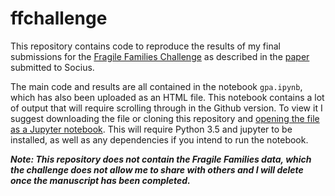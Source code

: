 # ffchallenge

This repository contains code to reproduce the results of my final submissions for the [Fragile Families Challenge](http://www.fragilefamilieschallenge.org) as described in the [paper](http://www.thomasrdavidson.com) submitted to Socius.

The main code and results are all contained in the notebook `gpa.ipynb`, which has also been uploaded as an HTML file. This notebook contains a lot of output that will require scrolling through in the Github version. To view it I suggest downloading the file or cloning this repository and [opening the file as a Jupyter notebook](http://jupyter-notebook-beginner-guide.readthedocs.io/en/latest/execute.html). This will require Python 3.5 and jupyter to be installed, as well as any dependencies if you intend to run the notebook.

***Note: This repository does not contain the Fragile Families data, which the challenge does not allow me to share with others and I will delete once the manuscript has been completed.***

